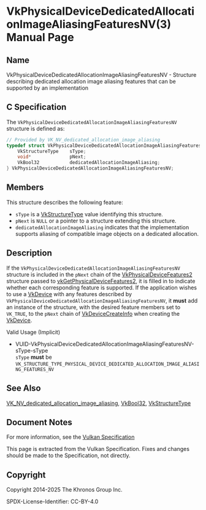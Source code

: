 # VkPhysicalDeviceDedicatedAllocationImageAliasingFeaturesNV(3) Manual Page

## Name

VkPhysicalDeviceDedicatedAllocationImageAliasingFeaturesNV - Structure describing dedicated allocation image aliasing features that can be supported by an implementation



## [](#_c_specification)C Specification

The `VkPhysicalDeviceDedicatedAllocationImageAliasingFeaturesNV` structure is defined as:

```c++
// Provided by VK_NV_dedicated_allocation_image_aliasing
typedef struct VkPhysicalDeviceDedicatedAllocationImageAliasingFeaturesNV {
    VkStructureType    sType;
    void*              pNext;
    VkBool32           dedicatedAllocationImageAliasing;
} VkPhysicalDeviceDedicatedAllocationImageAliasingFeaturesNV;
```

## [](#_members)Members

This structure describes the following feature:

- `sType` is a [VkStructureType](https://registry.khronos.org/vulkan/specs/latest/man/html/VkStructureType.html) value identifying this structure.
- `pNext` is `NULL` or a pointer to a structure extending this structure.
- []()`dedicatedAllocationImageAliasing` indicates that the implementation supports aliasing of compatible image objects on a dedicated allocation.

## [](#_description)Description

If the `VkPhysicalDeviceDedicatedAllocationImageAliasingFeaturesNV` structure is included in the `pNext` chain of the [VkPhysicalDeviceFeatures2](https://registry.khronos.org/vulkan/specs/latest/man/html/VkPhysicalDeviceFeatures2.html) structure passed to [vkGetPhysicalDeviceFeatures2](https://registry.khronos.org/vulkan/specs/latest/man/html/vkGetPhysicalDeviceFeatures2.html), it is filled in to indicate whether each corresponding feature is supported. If the application wishes to use a [VkDevice](https://registry.khronos.org/vulkan/specs/latest/man/html/VkDevice.html) with any features described by `VkPhysicalDeviceDedicatedAllocationImageAliasingFeaturesNV`, it **must** add an instance of the structure, with the desired feature members set to `VK_TRUE`, to the `pNext` chain of [VkDeviceCreateInfo](https://registry.khronos.org/vulkan/specs/latest/man/html/VkDeviceCreateInfo.html) when creating the [VkDevice](https://registry.khronos.org/vulkan/specs/latest/man/html/VkDevice.html).

Valid Usage (Implicit)

- [](#VUID-VkPhysicalDeviceDedicatedAllocationImageAliasingFeaturesNV-sType-sType)VUID-VkPhysicalDeviceDedicatedAllocationImageAliasingFeaturesNV-sType-sType  
  `sType` **must** be `VK_STRUCTURE_TYPE_PHYSICAL_DEVICE_DEDICATED_ALLOCATION_IMAGE_ALIASING_FEATURES_NV`

## [](#_see_also)See Also

[VK\_NV\_dedicated\_allocation\_image\_aliasing](https://registry.khronos.org/vulkan/specs/latest/man/html/VK_NV_dedicated_allocation_image_aliasing.html), [VkBool32](https://registry.khronos.org/vulkan/specs/latest/man/html/VkBool32.html), [VkStructureType](https://registry.khronos.org/vulkan/specs/latest/man/html/VkStructureType.html)

## [](#_document_notes)Document Notes

For more information, see the [Vulkan Specification](https://registry.khronos.org/vulkan/specs/latest/html/vkspec.html#VkPhysicalDeviceDedicatedAllocationImageAliasingFeaturesNV)

This page is extracted from the Vulkan Specification. Fixes and changes should be made to the Specification, not directly.

## [](#_copyright)Copyright

Copyright 2014-2025 The Khronos Group Inc.

SPDX-License-Identifier: CC-BY-4.0